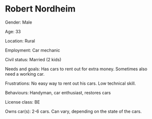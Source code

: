 # Robert Nordheim

Gender: Male

Age: 33

Location: Rural

Employment: Car mechanic

Civil status: Married (2 kids)

Needs and goals: Has cars to rent out for extra money. Sometimes also need a working car.

Frustrations: No easy way to rent out his cars. Low technical skill.

Behaviours: Handyman, car enthusiast, restores cars

License class: BE

Owns car(s): 2-6 cars. Can vary, depending on the state of the cars.
